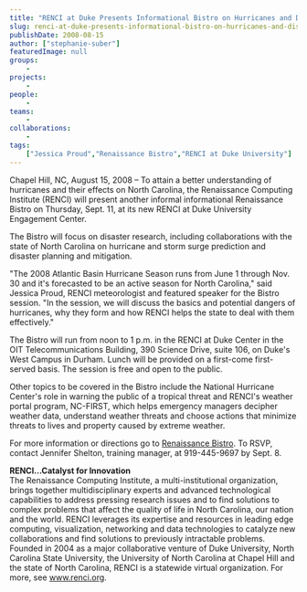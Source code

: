 ```yaml
---
title: "RENCI at Duke Presents Informational Bistro on Hurricanes and Disaster Planning"
slug: renci-at-duke-presents-informational-bistro-on-hurricanes-and-disaster-planning
publishDate: 2008-08-15
author: ["stephanie-suber"]
featuredImage: null
groups:
    - 
projects:
    - 
people:
    - 
teams: 
    - 
collaborations:
    - 
tags:
    ["Jessica Proud","Renaissance Bistro","RENCI at Duke University"]
---
```

<p>Chapel Hill, NC, August 15, 2008 – To attain a better understanding of hurricanes and their effects on North Carolina, the Renaissance Computing Institute (RENCI) will present another informal informational Renaissance Bistro on Thursday, Sept. 11, at its new RENCI at Duke University Engagement Center.</p>
<p>The Bistro will focus on disaster research, including collaborations with the state of North Carolina on hurricane and storm surge prediction and disaster planning and mitigation.</p>
<p>"The 2008 Atlantic Basin Hurricane Season runs from June 1 through Nov. 30 and it's forecasted to be an active season for North Carolina," said Jessica Proud, RENCI meteorologist and featured speaker for the Bistro session. "In the session, we will discuss the basics and potential dangers of hurricanes, why they form and how RENCI helps the state to deal with them effectively."</p>
<p>The Bistro will run from noon to 1 p.m. in the RENCI at Duke Center in the OIT Telecommunications Building, 390 Science Drive, suite 106, on Duke's West Campus in Durham. Lunch will be provided on a first-come first-served basis. The session is free and open to the public.</p>
<p>Other topics to be covered in the Bistro include the National Hurricane Center's role in warning the public of a tropical threat and RENCI's weather portal program, NC-FIRST, which helps emergency managers decipher weather data, understand weather threats and choose actions that minimize threats to lives and property caused by extreme weather.</p>
<p>For more information or directions go to <a href="https://www.renci.org/focus-areas/education-and-outreach/renaissance-bistro">Renaissance Bistro</a>.  To RSVP, contact Jennifer Shelton, training manager, at 919-445-9697 by Sept.  8.</p>
<p><strong>RENCI…Catalyst for  Innovation</strong><br />
The Renaissance Computing Institute, a multi-institutional organization, brings together multidisciplinary experts and advanced technological capabilities to address pressing research issues and to find solutions to complex problems that affect the quality of life in North Carolina, our nation and the world. RENCI leverages its expertise and resources in leading edge computing, visualization, networking and data technologies to catalyze new collaborations and find solutions to previously intractable problems. Founded in 2004 as a major collaborative venture of Duke University, North Carolina State University, the University of North Carolina at Chapel Hill and the state of North Carolina, RENCI is a statewide virtual organization. For more, see <a href="https://www.renci.org/">www.renci.org</a>.</p>

